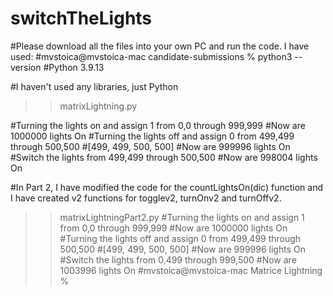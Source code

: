 # switchTheLights

#Please download all the files into your own PC and run the code.  I have used:
#mvstoica@mvstoica-mac candidate-submissions % python3 --version
#Python 3.9.13

#I haven't used any libraries, just Python


>>matrixLightning.py 

#Turning the lights on and assign 1 from 0,0 through 999,999
#Now are 1000000 lights On
#Turning the lights off and assign 0 from 499,499 through 500,500
#[499, 499, 500, 500]
#Now are 999996 lights On
#Switch the lights from 499,499 through 500,500
#Now are 998004 lights On


#In Part 2, I have modified the code for the countLightsOn(dic) function and I have created v2 functions for togglev2, turnOnv2 and turnOffv2.

>>matrixLightningPart2.py 
#Turning the lights on and assign 1 from 0,0 through 999,999
#Now are 1000000 lights On
#Turning the lights off and assign 0 from 499,499 through 500,500
#[499, 499, 500, 500]
#Now are 999996 lights On
#Switch the lights from 0,499 through 999,500
#Now are 1003996 lights On
#mvstoica@mvstoica-mac Matrice Lightning % 
